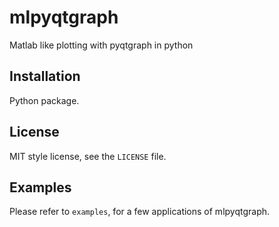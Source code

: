 # mlpyqtgraph

Matlab like plotting with pyqtgraph in python

## Installation

Python package.

## License

MIT style license, see the ``LICENSE`` file.

## Examples

Please refer to ``examples``, for a few applications of mlpyqtgraph.
